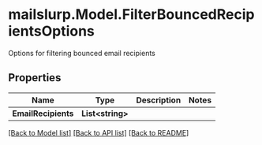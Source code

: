 # mailslurp.Model.FilterBouncedRecipientsOptions
Options for filtering bounced email recipients
## Properties

Name | Type | Description | Notes
------------ | ------------- | ------------- | -------------
**EmailRecipients** | **List&lt;string&gt;** |  | 

[[Back to Model list]](../README#documentation-for-models) [[Back to API list]](../README#documentation-for-api-endpoints) [[Back to README]](../README)

